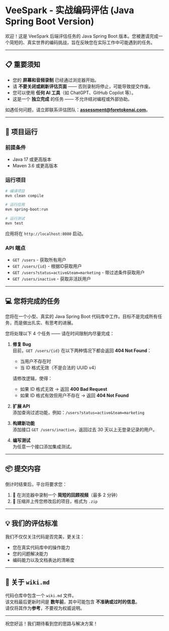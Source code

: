# VeeSpark - 实战编码评估 (Java Spring Boot Version)

欢迎！这是 VeeSpark 后端评估任务的 Java Spring Boot 版本。您被邀请完成一个简短的、真实世界的编码挑战，旨在反映您在实际工作中可能遇到的任务。

---

## 📋 重要须知

- 您的 **屏幕和音频录制** 已经通过浏览器开始。
- 请 **不要关闭或刷新评估页面** —— 否则录制将停止，可能导致提交作废。
- 您可以使用 **任何 AI 工具**（如 ChatGPT、GitHub Copilot 等）。
- 这是一个 **独立完成** 的任务 —— 不允许结对编程或外部协助。

如遇任何问题，请立即联系评估团队：**[assessment@foretokenai.com](mailto:assessment@foretokenai.com)**。

---

## 🚀 项目运行

### 前提条件
- Java 17 或更高版本
- Maven 3.6 或更高版本

### 运行项目
```bash
# 编译项目
mvn clean compile

# 运行应用
mvn spring-boot:run

# 运行测试
mvn test
```

应用将在 `http://localhost:8080` 启动。

### API 端点
- `GET /users` - 获取所有用户
- `GET /users/{id}` - 根据ID获取用户
- `GET /users?status=active&team=marketing` - 带过滤条件获取用户
- `GET /users/inactive` - 获取非活跃用户

---

## 💻 您将完成的任务

您将在一个小型、真实的 Java Spring Boot 代码库中工作。目标不是完成所有任务，而是做出扎实、有思考的进展。

您将处理以下 4 个任务 —— 请在时间限制内尽量完成：

1. **修复 Bug**  
   目前，`GET /users/{id}` 在以下两种情况下都会返回 **404 Not Found**：
   - 当用户不存在时  
   - 当 ID 格式无效（不是合法的 UUID v4）  

   请修改逻辑，使得：
   - 如果 ID 格式无效 → 返回 **400 Bad Request**
   - 如果 ID 格式有效但用户不存在 → 返回 **404 Not Found**

2. **扩展 API**  
   添加查询过滤功能，例如：`/users?status=active&team=marketing`

3. **构建新功能**  
   添加接口 `GET /users/inactive`，返回过去 30 天以上无登录记录的用户。

4. **编写测试**  
   为任意一个接口添加集成测试。

---

## 📦 提交内容

倒计时结束后，平台将要求您：

1. 🎤 在浏览器中录制一个 **简短的回顾视频**（最多 2 分钟）
2. 📁 压缩并上传您修改后的项目，格式为 `.zip`

---

## 💡 我们的评估标准

我们不仅仅关注代码是否完美，更关注：

- 您在真实代码库中的操作能力
- 您的问题解决能力
- 编码能力以及文档表达的清晰度

---

## 📄 关于 `wiki.md`

代码仓库中包含一个 `wiki.md` 文件。  
该文档最后更新时间是 **数年前**，其中可能包含 **不准确或过时的信息**。  
请仅将其作为**参考**，不要视为权威说明。

---

祝您好运！我们期待看到您的思路与解决方案！